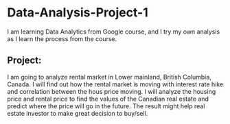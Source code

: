 # Data-Analysis-Project-1
I am learning Data Analytics from Google course, and I try my own analysis as I learn the process from the course. 

## Project:
I am going to analyze rental market in Lower mainland, British Columbia, Canada. I will find out how the rental market is moving with interest rate hike and correlation between the hous price moving. 
I will analyze the housing price and rental price to find the values of the Canadian real estate and predict where the price will go in the future. 
The result might help real estate investor to make great decision to buy/sell. 
